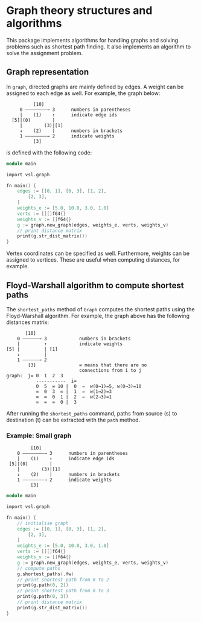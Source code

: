 # Graph theory structures and algorithms

This package implements algorithms for handling graphs and solving problems such as shortest path
finding. It also implements an algorithm to solve the assignment problem.

## Graph representation

In `graph`, directed graphs are mainly defined by edges. A weight can be assigned to each edge as
well. For example, the graph below:

```
          [10]
     0 ––––––––→ 3      numbers in parentheses
     |    (1)    ↑      indicate edge ids
  [5]|(0)        |
     |        (3)|[1]
     ↓    (2)    |      numbers in brackets
     1 ––––––––→ 2      indicate weights
          [3]
```

is defined with the following code:

```v
module main

import vsl.graph

fn main() {
	edges := [[0, 1], [0, 3], [1, 2],
		[2, 3],
	]
	weights_e := [5.0, 10.0, 3.0, 1.0]
	verts := [][]f64{}
	weights_v := []f64{}
	g := graph.new_graph(edges, weights_e, verts, weights_v)
	// print distance matrix
	print(g.str_dist_matrix())
}
```

Vertex coordinates can be specified as well. Furthermore, weights can be assigned to vertices. These
are useful when computing distances, for example.

## Floyd-Warshall algorithm to compute shortest paths

The `shortest_paths` method of `Graph` computes the shortest paths using the Floyd-Warshall
algorithm. For example, the graph above has the following distances matrix:

```
       [10]
    0 ––––––→ 3            numbers in brackets
    |         ↑            indicate weights
[5] |         | [1]
    ↓         |
    1 ––––––→ 2
        [3]                ∞ means that there are no
                           connections from i to j
graph:  j= 0  1  2  3
           -----------  i=
           0  5  ∞ 10 |  0  ⇒  w(0→1)=5, w(0→3)=10
           ∞  0  3  ∞ |  1  ⇒  w(1→2)=3
           ∞  ∞  0  1 |  2  ⇒  w(2→3)=1
           ∞  ∞  ∞  0 |  3
```

After running the `shortest_paths` command,
paths from source (s) to destination (t) can be extracted
with the `path` method.

### Example: Small graph

```
         [10]
    0 ––––––––→ 3      numbers in parentheses
    |    (1)    ↑      indicate edge ids
 [5]|(0)        |
    |        (3)|[1]
    ↓    (2)    |      numbers in brackets
    1 ––––––––→ 2      indicate weights
         [3]
```

```v
module main

import vsl.graph

fn main() {
	// initialise graph
	edges := [[0, 1], [0, 3], [1, 2],
		[2, 3],
	]
	weights_e := [5.0, 10.0, 3.0, 1.0]
	verts := [][]f64{}
	weights_v := []f64{}
	g := graph.new_graph(edges, weights_e, verts, weights_v)
	// compute paths
	g.shortest_paths(.fw)
	// print shortest path from 0 to 2
	print(g.path(0, 2))
	// print shortest path from 0 to 3
	print(g.path(0, 3))
	// print distance matrix
	print(g.str_dist_matrix())
}
```

